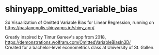 # shinyapp_omitted_variable_bias
 3d Visualization of Omitted Variable Bias for Linear Regression, running on https://pastapopolis.shinyapps.io/shiny_app/. 

 Greatly inspired by Timur Gareev's app from 2018, https://demonstrations.wolfram.com/OmittedVariableBiasIn3D/  
 Created for a bachelor-level econometrics class at University of St. Gallen.
